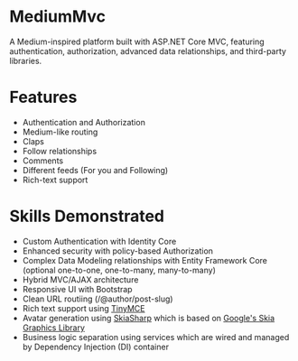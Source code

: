 # MediumMvc
A Medium-inspired platform built with ASP.NET Core MVC, featuring authentication, authorization, advanced data relationships, and third-party libraries.

# Features
- Authentication and Authorization
- Medium-like routing
- Claps
- Follow relationships
- Comments
- Different feeds (For you and Following)
- Rich-text support

# Skills Demonstrated
- Custom Authentication with Identity Core
- Enhanced security with policy-based Authorization
- Complex Data Modeling relationships with Entity Framework Core (optional one-to-one, one-to-many, many-to-many)
- Hybrid MVC/AJAX architecture
- Responsive UI with Bootstrap
- Clean URL routiing (/@author/post-slug)
- Rich text support using [TinyMCE](https://www.tiny.cloud/)
- Avatar generation using [SkiaSharp](https://github.com/mono/SkiaSharp) which is based on [Google's Skia Graphics Library](https://skia.org/)
- Business logic separation using services which are wired and managed by Dependency Injection (DI) container

